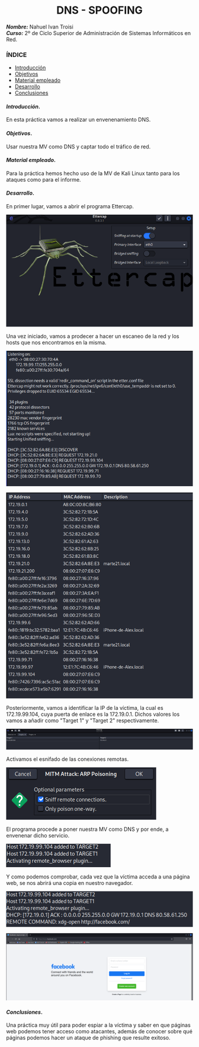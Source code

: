 <center>

# DNS - SPOOFING


</center>

***Nombre:*** Nahuel Ivan Troisi
<br>
***Curso:*** 2º de Ciclo Superior de Administración de Sistemas Informáticos en Red.

### ÍNDICE

+ [Introducción](#id1)
+ [Objetivos](#id2)
+ [Material empleado](#id3)
+ [Desarrollo](#id4)
+ [Conclusiones](#id5)


#### ***Introducción***. <a name="id1"></a>

En esta práctica vamos a realizar un envenenamiento DNS. 

#### ***Objetivos***. <a name="id2"></a>

Usar nuestra MV como DNS y captar todo el tráfico de red. 

#### ***Material empleado***. <a name="id3"></a>

Para la práctica hemos hecho uso de la MV de Kali Linux tanto para los ataques como para el informe. 

#### ***Desarrollo***. <a name="id4"></a>

En primer lugar, vamos a abrir el programa Ettercap. 

![](img/1.png)

Una vez iniciado, vamos a prodecer a hacer un escaneo de la red y los hosts que nos encontramos en la misma. 

![](img/2.png)

![](img/3.png)

Posteriormente, vamos a identificar la IP de la víctima, la cual es 172.19.99.104, cuya puerta de enlace es la 172.19.0.1. Dichos valores los vamos a añadir
como "Target 1" y "Target 2" respectivamente. 

![](img/4.png)

Activamos el esnifado de las conexiones remotas. 

![](img/5.png)

El programa procede a poner nuestra MV como DNS y por ende, a envenenar dicho servicio. 

![](img/6.png)

Y como podemos comprobar, cada vez que la víctima acceda a una página web, se nos abrirá una copia en nuestro navegador. 

![](img/8.png)

![](img/7.png)


#### ***Conclusiones***. <a name="id5"></a>

Una práctica muy útil para poder espiar a la víctima y saber en que páginas web podemos tener acceso como atacantes, además de conocer sobre qué
páginas podemos hacer un ataque de phishing que resulte exitoso. 
